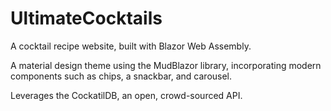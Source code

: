 # UltimateCocktails

A cocktail recipe website, built with Blazor Web Assembly. 

A material design theme using the MudBlazor library, incorporating modern components such as
chips, a snackbar, and carousel.

Leverages the CockatilDB, an open, crowd-sourced API.
